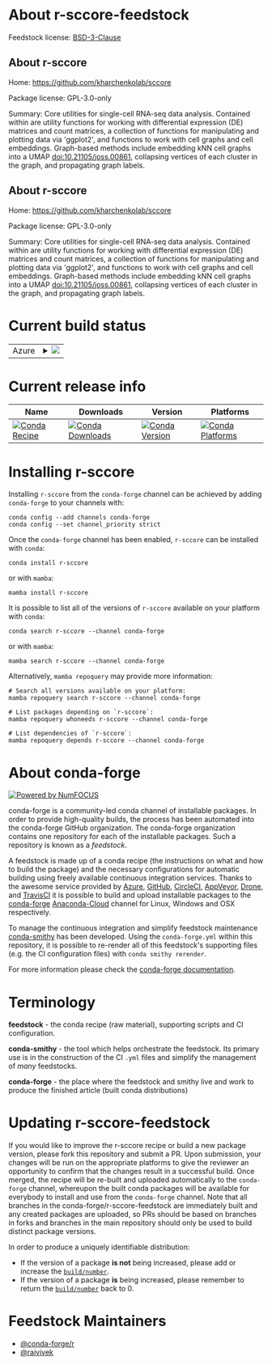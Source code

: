 About r-sccore-feedstock
========================

Feedstock license: [BSD-3-Clause](https://github.com/conda-forge/r-sccore-feedstock/blob/main/LICENSE.txt)


About r-sccore
--------------

Home: https://github.com/kharchenkolab/sccore

Package license: GPL-3.0-only

Summary: Core utilities for single-cell RNA-seq data analysis. Contained within are utility functions for working with differential expression (DE) matrices and count matrices, a collection of functions for manipulating and plotting data via 'ggplot2', and functions to work with cell graphs and cell embeddings. Graph-based methods include embedding kNN cell graphs into a UMAP <doi:10.21105/joss.00861>, collapsing vertices of each cluster in the graph, and propagating graph labels.

About r-sccore
--------------

Home: https://github.com/kharchenkolab/sccore

Package license: GPL-3.0-only

Summary: Core utilities for single-cell RNA-seq data analysis. Contained within are utility functions for working with differential expression (DE) matrices and count matrices, a collection of functions for manipulating and plotting data via 'ggplot2', and functions to work with cell graphs and cell embeddings. Graph-based methods include embedding kNN cell graphs into a UMAP <doi:10.21105/joss.00861>, collapsing vertices of each cluster in the graph, and propagating graph labels.

Current build status
====================


<table>
    
  <tr>
    <td>Azure</td>
    <td>
      <details>
        <summary>
          <a href="https://dev.azure.com/conda-forge/feedstock-builds/_build/latest?definitionId=14885&branchName=main">
            <img src="https://dev.azure.com/conda-forge/feedstock-builds/_apis/build/status/r-sccore-feedstock?branchName=main">
          </a>
        </summary>
        <table>
          <thead><tr><th>Variant</th><th>Status</th></tr></thead>
          <tbody><tr>
              <td>linux_64_r_base4.2</td>
              <td>
                <a href="https://dev.azure.com/conda-forge/feedstock-builds/_build/latest?definitionId=14885&branchName=main">
                  <img src="https://dev.azure.com/conda-forge/feedstock-builds/_apis/build/status/r-sccore-feedstock?branchName=main&jobName=linux&configuration=linux%20linux_64_r_base4.2" alt="variant">
                </a>
              </td>
            </tr><tr>
              <td>linux_64_r_base4.3</td>
              <td>
                <a href="https://dev.azure.com/conda-forge/feedstock-builds/_build/latest?definitionId=14885&branchName=main">
                  <img src="https://dev.azure.com/conda-forge/feedstock-builds/_apis/build/status/r-sccore-feedstock?branchName=main&jobName=linux&configuration=linux%20linux_64_r_base4.3" alt="variant">
                </a>
              </td>
            </tr><tr>
              <td>osx_64_r_base4.2</td>
              <td>
                <a href="https://dev.azure.com/conda-forge/feedstock-builds/_build/latest?definitionId=14885&branchName=main">
                  <img src="https://dev.azure.com/conda-forge/feedstock-builds/_apis/build/status/r-sccore-feedstock?branchName=main&jobName=osx&configuration=osx%20osx_64_r_base4.2" alt="variant">
                </a>
              </td>
            </tr><tr>
              <td>osx_64_r_base4.3</td>
              <td>
                <a href="https://dev.azure.com/conda-forge/feedstock-builds/_build/latest?definitionId=14885&branchName=main">
                  <img src="https://dev.azure.com/conda-forge/feedstock-builds/_apis/build/status/r-sccore-feedstock?branchName=main&jobName=osx&configuration=osx%20osx_64_r_base4.3" alt="variant">
                </a>
              </td>
            </tr><tr>
              <td>win_64</td>
              <td>
                <a href="https://dev.azure.com/conda-forge/feedstock-builds/_build/latest?definitionId=14885&branchName=main">
                  <img src="https://dev.azure.com/conda-forge/feedstock-builds/_apis/build/status/r-sccore-feedstock?branchName=main&jobName=win&configuration=win%20win_64_" alt="variant">
                </a>
              </td>
            </tr>
          </tbody>
        </table>
      </details>
    </td>
  </tr>
</table>

Current release info
====================

| Name | Downloads | Version | Platforms |
| --- | --- | --- | --- |
| [![Conda Recipe](https://img.shields.io/badge/recipe-r--sccore-green.svg)](https://anaconda.org/conda-forge/r-sccore) | [![Conda Downloads](https://img.shields.io/conda/dn/conda-forge/r-sccore.svg)](https://anaconda.org/conda-forge/r-sccore) | [![Conda Version](https://img.shields.io/conda/vn/conda-forge/r-sccore.svg)](https://anaconda.org/conda-forge/r-sccore) | [![Conda Platforms](https://img.shields.io/conda/pn/conda-forge/r-sccore.svg)](https://anaconda.org/conda-forge/r-sccore) |

Installing r-sccore
===================

Installing `r-sccore` from the `conda-forge` channel can be achieved by adding `conda-forge` to your channels with:

```
conda config --add channels conda-forge
conda config --set channel_priority strict
```

Once the `conda-forge` channel has been enabled, `r-sccore` can be installed with `conda`:

```
conda install r-sccore
```

or with `mamba`:

```
mamba install r-sccore
```

It is possible to list all of the versions of `r-sccore` available on your platform with `conda`:

```
conda search r-sccore --channel conda-forge
```

or with `mamba`:

```
mamba search r-sccore --channel conda-forge
```

Alternatively, `mamba repoquery` may provide more information:

```
# Search all versions available on your platform:
mamba repoquery search r-sccore --channel conda-forge

# List packages depending on `r-sccore`:
mamba repoquery whoneeds r-sccore --channel conda-forge

# List dependencies of `r-sccore`:
mamba repoquery depends r-sccore --channel conda-forge
```


About conda-forge
=================

[![Powered by
NumFOCUS](https://img.shields.io/badge/powered%20by-NumFOCUS-orange.svg?style=flat&colorA=E1523D&colorB=007D8A)](https://numfocus.org)

conda-forge is a community-led conda channel of installable packages.
In order to provide high-quality builds, the process has been automated into the
conda-forge GitHub organization. The conda-forge organization contains one repository
for each of the installable packages. Such a repository is known as a *feedstock*.

A feedstock is made up of a conda recipe (the instructions on what and how to build
the package) and the necessary configurations for automatic building using freely
available continuous integration services. Thanks to the awesome service provided by
[Azure](https://azure.microsoft.com/en-us/services/devops/), [GitHub](https://github.com/),
[CircleCI](https://circleci.com/), [AppVeyor](https://www.appveyor.com/),
[Drone](https://cloud.drone.io/welcome), and [TravisCI](https://travis-ci.com/)
it is possible to build and upload installable packages to the
[conda-forge](https://anaconda.org/conda-forge) [Anaconda-Cloud](https://anaconda.org/)
channel for Linux, Windows and OSX respectively.

To manage the continuous integration and simplify feedstock maintenance
[conda-smithy](https://github.com/conda-forge/conda-smithy) has been developed.
Using the ``conda-forge.yml`` within this repository, it is possible to re-render all of
this feedstock's supporting files (e.g. the CI configuration files) with ``conda smithy rerender``.

For more information please check the [conda-forge documentation](https://conda-forge.org/docs/).

Terminology
===========

**feedstock** - the conda recipe (raw material), supporting scripts and CI configuration.

**conda-smithy** - the tool which helps orchestrate the feedstock.
                   Its primary use is in the construction of the CI ``.yml`` files
                   and simplify the management of *many* feedstocks.

**conda-forge** - the place where the feedstock and smithy live and work to
                  produce the finished article (built conda distributions)


Updating r-sccore-feedstock
===========================

If you would like to improve the r-sccore recipe or build a new
package version, please fork this repository and submit a PR. Upon submission,
your changes will be run on the appropriate platforms to give the reviewer an
opportunity to confirm that the changes result in a successful build. Once
merged, the recipe will be re-built and uploaded automatically to the
`conda-forge` channel, whereupon the built conda packages will be available for
everybody to install and use from the `conda-forge` channel.
Note that all branches in the conda-forge/r-sccore-feedstock are
immediately built and any created packages are uploaded, so PRs should be based
on branches in forks and branches in the main repository should only be used to
build distinct package versions.

In order to produce a uniquely identifiable distribution:
 * If the version of a package **is not** being increased, please add or increase
   the [``build/number``](https://docs.conda.io/projects/conda-build/en/latest/resources/define-metadata.html#build-number-and-string).
 * If the version of a package **is** being increased, please remember to return
   the [``build/number``](https://docs.conda.io/projects/conda-build/en/latest/resources/define-metadata.html#build-number-and-string)
   back to 0.

Feedstock Maintainers
=====================

* [@conda-forge/r](https://github.com/conda-forge/r/)
* [@raivivek](https://github.com/raivivek/)

